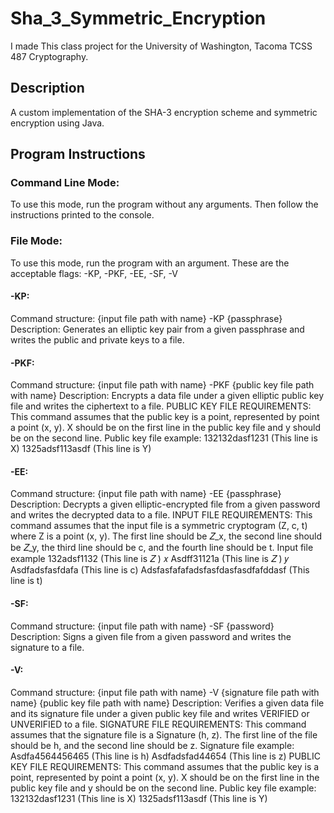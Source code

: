 # Sha_3_Symmetric_Encryption
I made This class project for the University of Washington, Tacoma TCSS 487 Cryptography.

## Description
A custom implementation of the SHA-3 encryption scheme and symmetric encryption using Java.

## Program Instructions
### Command Line Mode:
To use this mode, run the program without any arguments. Then follow the instructions printed
to the console.
### File Mode:
To use this mode, run the program with an argument.
These are the acceptable flags: -KP, -PKF, -EE, -SF, -V

#### -KP:
Command structure: {input file path with name} -KP {passphrase}
Description: Generates an elliptic key pair from a given passphrase and writes the public and
private keys to a file.

#### -PKF:
Command structure: {input file path with name} -PKF {public key file path with name}
Description: Encrypts a data file under a given elliptic public key file and writes the ciphertext to
a file.
PUBLIC KEY FILE REQUIREMENTS: This command assumes that the public key is a point,
represented by point a point (x, y). X should be on the first line in the public key file and y should
be on the second line.
Public key file example:
132132dasf1231 (This line is X)
1325adsf113asdf (This line is Y)

#### -EE:
Command structure: {input file path with name} -EE {passphrase}
Description: Decrypts a given elliptic-encrypted file from a given password and writes the
decrypted data to a file.
INPUT FILE REQUIREMENTS: This command assumes that the input file is a symmetric
cryptogram (Z, c, t) where Z is a point (x, y). The first line should be 𝑍_x, the second line should
be 𝑍_y, the third line should be c, and the fourth line should be t.
Input file example
132adsf1132 (This line is 𝑍 )
𝑥
Asdff31121a (This line is 𝑍 )
𝑦
Asdfadsfasfdafa (This line is c)
Adsfasfafafadsfasfdasfasdfafddasf (This line is t)

#### -SF:
Command structure: {input file path with name} -SF {password}
Description: Signs a given file from a given password and writes the signature to a file.

#### -V:
Command structure:
{input file path with name} -V {signature file path with name} {public key file path with name}
Description: Verifies a given data file and its signature file under a given public key file and
writes VERIFIED or UNVERIFIED to a file.
SIGNATURE FILE REQUIREMENTS: This command assumes that the signature file is a
Signature (h, z). The first line of the file should be h, and the second line should be z.
Signature file example:
Asdfa4564456465 (This line is h)
Asdfadsfad44654 (This line is z)
PUBLIC KEY FILE REQUIREMENTS: This command assumes that the public key is a point,
represented by point a point (x, y). X should be on the first line in the public key file and y should
be on the second line.
Public key file example:
132132dasf1231 (This line is X)
1325adsf113asdf (This line is Y)
